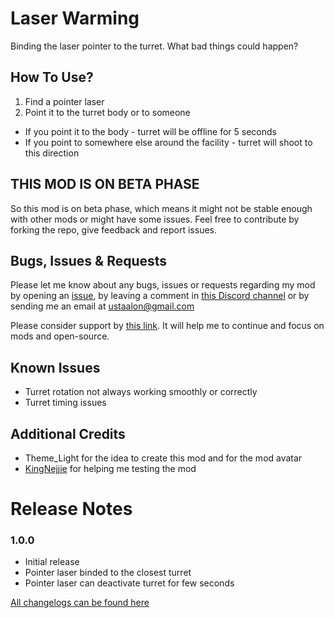 # Laser Warming
Binding the laser pointer to the turret. What bad things could happen?

## How To Use?
1. Find a pointer laser
2. Point it to the turret body or to someone

- If you point it to the body - turret will be offline for 5 seconds
- If you point to somewhere else around the facility - turret will shoot to this direction

## THIS MOD IS ON BETA PHASE
So this mod is on beta phase, which means it might not be stable enough with other mods or might have some issues. Feel free to contribute by forking the repo, give feedback and report issues. 

## Bugs, Issues & Requests
Please let me know about any bugs, issues or requests regarding my mod by opening an [issue](https://github.com/ustaalon/LethalCompany.LaserWarming/issues), by leaving a comment in [this Discord channel](https://discord.com/channels/1168655651455639582/1192080227241840640) or by sending me an email at ustaalon@gmail.com

Please consider support by [this link](https://ko-fi.com/ustaalon). It will help me to continue and focus on mods and open-source.

## Known Issues
- Turret rotation not always working smoothly or correctly 
- Turret timing issues

## Additional Credits
- Theme_Light for the idea to create this mod and for the mod avatar
- [KingNejjie](https://www.youtube.com/@KingNejjie) for helping me testing the mod

# Release Notes
### 1.0.0
- Initial release
- Pointer laser binded to the closest turret
- Pointer laser can deactivate turret for few seconds

[All changelogs can be found here](https://github.com/ustaalon/LethalCompany.LaserWarming/blob/rc/CHANGELOG.md)